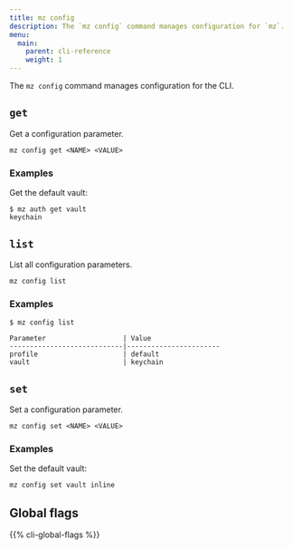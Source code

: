 ```yaml
---
title: mz config
description: The `mz config` command manages configuration for `mz`.
menu:
  main:
    parent: cli-reference
    weight: 1
---
```


The `mz config` command manages configuration for the CLI.

## `get`

Get a configuration parameter.

```shell
mz config get <NAME> <VALUE>
```

### Examples

Get the default vault:

```shell
$ mz auth get vault
keychain
```

## `list`

List all configuration parameters.

```shell
mz config list
```

### Examples

```
$ mz config list

Parameter                   | Value
----------------------------|-----------------------
profile                     | default
vault                       | keychain
```

## `set`

Set a configuration parameter.

```shell
mz config set <NAME> <VALUE>
```

### Examples

Set the default vault:

```shell
mz config set vault inline
```

## Global flags

{{% cli-global-flags %}}

